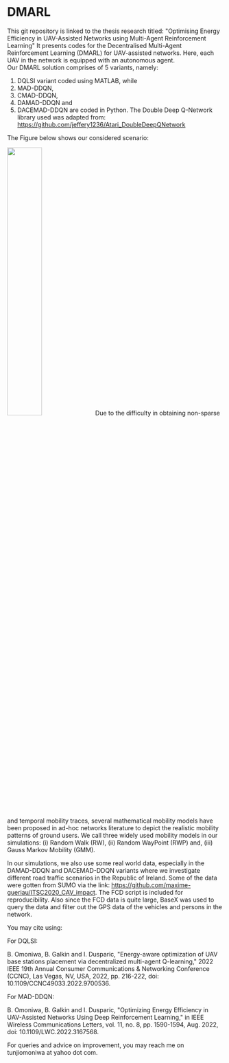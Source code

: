 # DMARL
This git repository is linked to the thesis research titled: "Optimising Energy Efficiency in UAV-Assisted Networks using Multi-Agent
Reinforcement Learning" It presents codes for the Decentralised Multi-Agent Reinforcement Learning (DMARL) for UAV-assisted networks. Here, each UAV in the network is equipped with an autonomous agent.  
Our DMARL solution comprises of 5 variants, namely: 
1. DQLSI variant coded using MATLAB, while
2. MAD-DDQN,
3. CMAD-DDQN,
4. DAMAD-DDQN and
5. DACEMAD-DDQN are coded in Python. The Double Deep Q-Network library used was adapted from: https://github.com/jeffery1236/Atari_DoubleDeepQNetwork

The Figure below shows our considered scenario:

<img src="https://user-images.githubusercontent.com/46023480/220615690-76feb823-975c-4d81-a5d8-12d3886c6749.jpg" width=40% height=40%>
Due to the difficulty in obtaining non-sparse and temporal mobility traces, several mathematical mobility models have been proposed in ad-hoc networks literature to depict the realistic mobility patterns of ground users. We call three widely used mobility models in our simulations: 
(i) Random Walk (RW),
(ii) Random WayPoint (RWP) and,
(iii) Gauss Markov Mobility (GMM). 

In our simulations, we also use some real world data, especially in the DAMAD-DDQN and DACEMAD-DDQN variants where we investigate different road traffic scenarios in the Republic of Ireland. Some of the data were gotten from SUMO via the link: https://github.com/maxime-gueriau/ITSC2020_CAV_impact.
The FCD script is included for reproducibility. Also since the FCD data is quite large, BaseX was used to query the data and filter out the GPS data of the vehicles and persons in the network.

You may cite using:

For DQLSI:

B. Omoniwa, B. Galkin and I. Dusparic, "Energy-aware optimization of UAV base stations placement via decentralized multi-agent Q-learning," 2022 IEEE 19th Annual Consumer Communications & Networking Conference (CCNC), Las Vegas, NV, USA, 2022, pp. 216-222, doi: 10.1109/CCNC49033.2022.9700536.

For MAD-DDQN: 

B. Omoniwa, B. Galkin and I. Dusparic, "Optimizing Energy Efficiency in UAV-Assisted Networks Using Deep Reinforcement Learning," in IEEE Wireless Communications Letters, vol. 11, no. 8, pp. 1590-1594, Aug. 2022, doi: 10.1109/LWC.2022.3167568.

For queries and advice on improvement, you may reach me on tunjiomoniwa at yahoo dot com.
